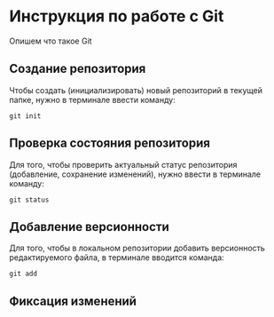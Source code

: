 # Инструкция по работе с Git

Опишем что такое Git

## Создание репозитория

Чтобы создать (инициализировать) новый репозиторий в текущей папке, нужно в терминале ввести команду:

    git init

## Проверка состояния репозитория

Для того, чтобы проверить актуальный статус репозитория (добавление, сохранение изменений), нужно ввести в терминале команду:

    git status

## Добавление версионности

Для того, чтобы в локальном репозитории добавить версионность редактируемого файла, в терминале вводится команда:

    git add

## Фиксация изменений
